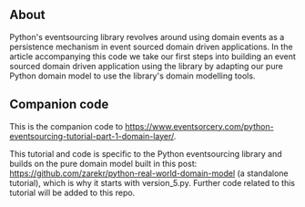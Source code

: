 ## About

Python's eventsourcing library revolves around using domain events as a persistence mechanism in event sourced domain driven applications. In the article accompanying this code we take our first steps into building an event sourced domain driven application using the library by adapting our pure Python domain model to use the library's domain modelling tools. 

## Companion code

This is the companion code to https://www.eventsorcery.com/python-eventsourcing-tutorial-part-1-domain-layer/.

This tutorial and code is specific to the Python eventsourcing library and builds on the pure domain model built in this post: https://github.com/zarekr/python-real-world-domain-model (a standalone tutorial), which is why it starts with version_5.py. Further code related to this tutorial will be added to this repo. 